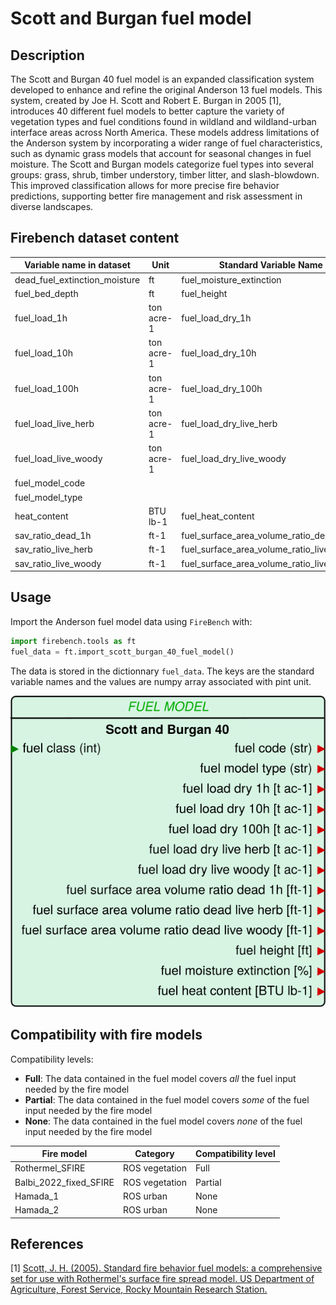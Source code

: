 # Scott and Burgan fuel model
## Description
The Scott and Burgan 40 fuel model is an expanded classification system developed to enhance and refine the original Anderson 13 fuel models. This system, created by Joe H. Scott and Robert E. Burgan in 2005 [1], introduces 40 different fuel models to better capture the variety of vegetation types and fuel conditions found in wildland and wildland-urban interface areas across North America. These models address limitations of the Anderson system by incorporating a wider range of fuel characteristics, such as dynamic grass models that account for seasonal changes in fuel moisture. The Scott and Burgan models categorize fuel types into several groups: grass, shrub, timber understory, timber litter, and slash-blowdown. This improved classification allows for more precise fire behavior predictions, supporting better fire management and risk assessment in diverse landscapes.

## Firebench dataset content

Variable name in dataset    | Unit  | Standard Variable Name    | type      | Source
------------------------    | ----  | ----------------------    | ----      | ------
dead_fuel_extinction_moisture| ft     | fuel_moisture_extinction| float64   | [1]
fuel_bed_depth              | ft    | fuel_height               | float64   | [1]
fuel_load_1h                | ton acre-1| fuel_load_dry_1h      | float64   | [1]
fuel_load_10h               | ton acre-1| fuel_load_dry_10h     | float64   | [1]
fuel_load_100h              | ton acre-1| fuel_load_dry_100h    | float64   | [1]
fuel_load_live_herb         | ton acre-1| fuel_load_dry_live_herb | float64 | [1]
fuel_load_live_woody        | ton acre-1| fuel_load_dry_live_woody| float64 | [1]
fuel_model_code             |       |                           | object    | [1]
fuel_model_type             |       |                           | object    | [1]
heat_content                | BTU lb-1| fuel_heat_content       | float64   | [1]
sav_ratio_dead_1h           | ft-1  | fuel_surface_area_volume_ratio_dead_1h   | float64 | [1]
sav_ratio_live_herb         | ft-1  | fuel_surface_area_volume_ratio_live_herb | float64 | [1]
sav_ratio_live_woody        | ft-1  | fuel_surface_area_volume_ratio_live_woody| float64 | [1]

## Usage

Import the Anderson fuel model data using `FireBench` with:
```python
import firebench.tools as ft
fuel_data = ft.import_scott_burgan_40_fuel_model()
```
The data is stored in the dictionnary `fuel_data`. The keys are the standard variable names and the values are numpy array associated with pint unit.

![blockdiagram](../../_static/diagram_blocks/fuel_model/scottandburgan40.svg)

## Compatibility with fire models

Compatibility levels:
- **Full**: The data contained in the fuel model covers *all* the fuel input needed by the fire model
- **Partial**: The data contained in the fuel model covers *some* of the fuel input needed by the fire model
- **None**: The data contained in the fuel model covers *none* of the fuel input needed by the fire model


Fire model              | Category          | Compatibility level
----------              | --------          | -----------------
Rothermel_SFIRE         | ROS vegetation    | Full
Balbi_2022_fixed_SFIRE  | ROS vegetation    | Partial
Hamada_1                | ROS urban         | None
Hamada_2                | ROS urban         | None


## References

[1] [Scott, J. H. (2005). Standard fire behavior fuel models: a comprehensive set for use with Rothermel's surface fire spread model. US Department of Agriculture, Forest Service, Rocky Mountain Research Station.](https://www.fs.usda.gov/rm/pubs_series/rmrs/gtr/rmrs_gtr153.pdf)